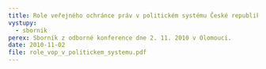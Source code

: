 ```yaml
---
title: Role veřejného ochránce práv v politickém systému České republiky
vystupy:
  - sbornik
perex: Sborník z odborné konference dne 2. 11. 2010 v Olomouci.
date: 2010-11-02
file: role_vop_v_politickem_systemu.pdf
---
```

